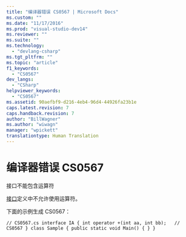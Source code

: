 ```yaml
---
title: "编译器错误 CS0567 | Microsoft Docs"
ms.custom: ""
ms.date: "11/17/2016"
ms.prod: "visual-studio-dev14"
ms.reviewer: ""
ms.suite: ""
ms.technology: 
  - "devlang-csharp"
ms.tgt_pltfrm: ""
ms.topic: "article"
f1_keywords: 
  - "CS0567"
dev_langs: 
  - "CSharp"
helpviewer_keywords: 
  - "CS0567"
ms.assetid: 90aefbf9-d216-4eb4-96d4-44926fa23b1e
caps.latest.revision: 7
caps.handback.revision: 7
author: "BillWagner"
ms.author: "wiwagn"
manager: "wpickett"
translationtype: Human Translation
---
```

# 编译器错误 CS0567
接口不能包含运算符  
  
 [接口](../../csharp/language-reference/keywords/interface.md)定义中不允许使用运算符。  
  
 下面的示例生成 CS0567：  
  
```  
// CS0567.cs interface IA { int operator +(int aa, int bb);   // CS0567 } class Sample { public static void Main() { } }  
```